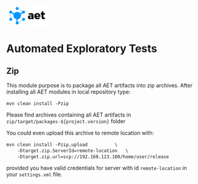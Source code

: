 ![Automated Exploratory Tests](../misc/img/logo.png)
# Automated Exploratory Tests

## Zip

This module purpose is to package all AET artifacts into zip archives.
After installing all AET modules in local repository type:

    mvn clean install -Pzip
Please find archives containing all AET artifacts in
`zip/target/packages-${project.version}` folder

You could even upload this archive to remote location with:

    mvn clean install -Pzip,upload          \
        -Dtarget.zip.ServerId=remote-location   \
        -Dtarget.zip.url=scp://192.168.123.100/home/user/release
provided you have valid credentials for server with id `remote-location` in your `settings.xml` file.

